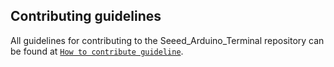 ## Contributing guidelines

All guidelines for contributing to the Seeed_Arduino_Terminal repository can be found at [`How to contribute guideline`](https://github.com/Seeed-Studio/Seeed_Arduino_Terminal/wiki/How_to_contribute).
